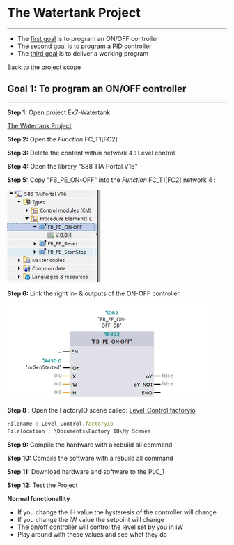# The Watertank Project
_____________________________________
-   The [first goal](Ex04/Subchapter03_1.md) is to program an ON/OFF controller
-   The [second goal](Ex04/Subchapter04.md) is to program a PID controller
-   The [third goal](Ex04/Subchapter05.md) is to deliver a working program

Back to the [project scope](Ex04/Subchapter03.md)

## Goal 1: To program an ON/OFF controller
_____________________________________

**Step 1:** Open project Ex7-Watertank

[The Watertank Project](./Ex04/Documents/Ex7-Watertank_V16.zap16)

**Step 2:** Open the *Function* FC_T1[FC2]

**Step 3:** Delete the content within network 4 : Level control <P>

**Step 4:** Open the library "S88 TIA Portal V16"

**Step 5:** Copy "FB_PE_ON-OFF" into the *Function* FC_T1[FC2] network 4 : <P>

![Global library](../Ex04/Images/ON-OFF.jpg)

**Step 6:** Link the right in- & outputs of the ON-OFF controller.<P>

![Procedure element ON OFF](../Ex04/Images/Changes.jpg)

**Step 8 :** Open the FactoryIO scene called:
[Level_Control.factoryio](./Ex04/Documents/Level_Control.factoryio)
```javascript
Filename : Level_Control.factoryio
Filelocation : \Documents\Factory IO\My Scenes
```
**Step 9:** Compile the hardware with a rebuild all command

**Step 10:** Compile the software with a rebuild all command

**Step 11:** Download hardware and software to the PLC_1

**Step 12:** Test the Project

__Normal functionallity__
- If you change the iH value the hysteresis of the controller will change
- If you change the iW value the setpoint will change
- The on/off controller will control the level set by you in iW
- Play around with these values and see what they do
